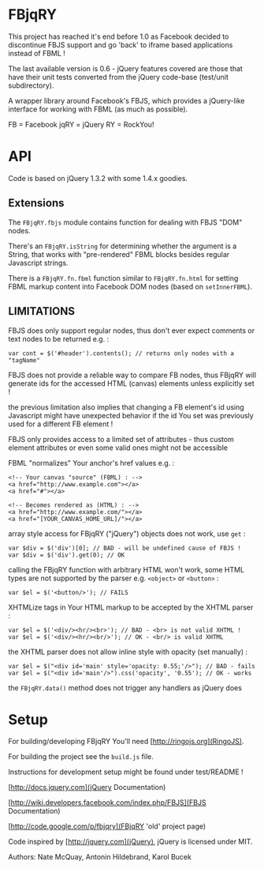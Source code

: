 FBjqRY
======

This project has reached it's end before 1.0 as Facebook decided to discontinue
FBJS support and go 'back' to iframe based applications instead of FBML !

The last available version is 0.6 - jQuery features covered are those that have
their unit tests converted from the jQuery code-base (test/unit subdirectory).


A wrapper library around Facebook's FBJS, which provides a jQuery-like interface
for working with FBML (as much as possible).

  FB   = Facebook
  jqRY = jQuery
  RY   = RockYou!

API
===

Code is based on jQuery 1.3.2 with some 1.4.x goodies.

Extensions
----------

The `FBjqRY.fbjs` module contains function for dealing with FBJS "DOM" nodes.

There's an `FBjqRY.isString` for determining whether the argument is a String,
that works with "pre-rendered" FBML blocks besides regular Javascript strings.

There is a `FBjqRY.fn.fbml` function similar to `FBjqRY.fn.html` for setting
FBML markup content into Facebook DOM nodes (based on `setInnerFBML`).


LIMITATIONS
-----------

   FBJS does only support regular nodes, thus don't ever expect comments or
   text nodes to be returned e.g. :

    var cont = $('#header').contents(); // returns only nodes with a "tagName"
    
   FBJS does not provide a reliable way to compare FB nodes, thus FBjqRY will
   generate ids for the accessed HTML (canvas) elements unless explicitly set !

   the previous limitation also implies that changing a FB element's id using
   Javascript might have unexpected behavior if the id You set was previously
   used for a different FB element !

   FBJS only provides access to a limited set of attributes - thus custom
   element attributes or even some valid ones might not be accessible

   FBML "normalizes" Your anchor's href values e.g. :

    <!-- Your canvas "source" (FBML) : -->
    <a href="http://www.example.com"></a>
    <a href="#"></a>

    <!-- Becomes rendered as (HTML) : -->
    <a href="http://www.example.com/"></a>
    <a href="[YOUR_CANVAS_HOME_URL]/"></a>

   array style access for FBjqRY ("jQuery") objects does not work, use `get` :

    var $div = $('div')[0]; // BAD - will be undefined cause of FBJS !
    var $div = $('div').get(0); // OK

   calling the FBjqRY function with arbitrary HTML won't work, some HTML types
   are not supported by the parser e.g. `<object>` or `<button>` :

    var $el = $('<button/>'); // FAILS

   XHTMLize tags in Your HTML markup to be accepted by the XHTML parser :

    var $el = $('<div/><hr/><br>'); // BAD - <br> is not valid XHTML !
    var $el = $('<div/><hr/><br/>'); // OK - <br/> is valid XHTML

   the XHTML parser does not allow inline style with opacity (set manually) :

    var $el = $("<div id='main' style='opacity: 0.55;'/>"); // BAD - fails
    var $el = $("<div id='main'/>").css('opacity', '0.55'); // OK - works

   the `FBjqRY.data()` method does not trigger any handlers as jQuery does


Setup
=====

For building/developing FBjqRY You'll need [http://ringojs.org](RingoJS).

For building the project see the `build.js` file.

Instructions for development setup might be found under test/README !


[http://docs.jquery.com](jQuery Documentation)

[http://wiki.developers.facebook.com/index.php/FBJS](FBJS Documentation)

[http://code.google.com/p/fbjqry](FBjqRY 'old' project page)

Code inspired by [http://jquery.com](jQuery), jQuery is licensed under MIT.

Authors: Nate McQuay, Antonin Hildebrand, Karol Bucek
